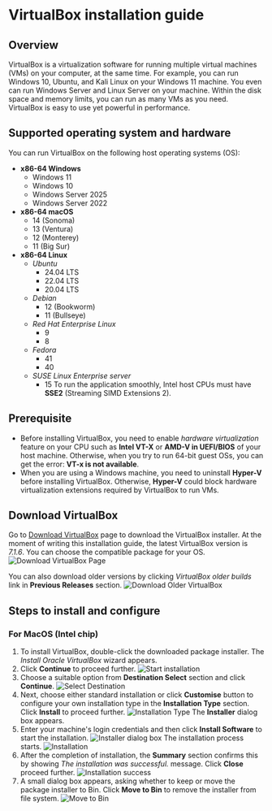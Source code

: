 # VirtualBox installation guide

## Overview

VirtualBox is a virtualization software for running multiple virtual machines (VMs) on your computer, at the same time. For example, you can run Windows 10, Ubuntu, and Kali Linux on your Windows 11 machine. You even can run Windows Server and Linux Server on your machine. Within the disk space and memory limits, you can run as many VMs as you need. VirtualBox is easy to use yet powerful in performance. 

## Supported operating system and hardware

You can run VirtualBox on the following host operating systems (OS):
- __x86-64 Windows__
  - Windows 11
  - Windows 10
  - Windows Server 2025
  - Windows Server 2022
- __x86-64 macOS__
  - 14 (Sonoma)
  - 13 (Ventura)
  - 12 (Monterey)
  - 11 (Big Sur)
- __x86-64 Linux__
  - _Ubuntu_
    - 24.04 LTS
    - 22.04 LTS
    - 20.04 LTS
  - _Debian_
    - 12 (Bookworm)
    - 11 (Bullseye)
  - _Red Hat Enterprise Linux_
    - 9
    - 8
  - _Fedora_
    - 41
    - 40
  - _SUSE Linux Enterprise server_ 
    - 15
To run the application smoothly, Intel host CPUs must have __SSE2__ (Streaming SIMD Extensions 2).

## Prerequisite

* Before installing VirtualBox, you need to enable _hardware virtualization_ feature on your CPU such as __Intel VT-X__ or __AMD-V in UEFI/BIOS__ of your host machine. Otherwise, when you try to run 64-bit guest OSs, you can get the error: __VT-x is not available__. 
* When you are using a Windows machine, you need to uninstall __Hyper-V__ before installing VirtualBox. Otherwise, __Hyper-V__ could block hardware virtualization extensions required by VirtualBox to run VMs.

## Download VirtualBox

Go to [Download VirtualBox](https://www.virtualbox.org/wiki/Downloads) page to download the VirtualBox installer. At the moment of writing this installation guide, the latest VirtualBox version is _7.1.6_. You can choose the compatible package for your OS. 
![Download VirtualBox Page](image.png)  

You can also download older versions by clicking _VirtualBox older builds_ link in __Previous Releases__ section.
![Download Older VirtualBox](image-1.png)

## Steps to install and configure

### For MacOS (Intel chip)

1. To install VirtualBox, double-click the downloaded package installer.
   The _Install Oracle VirtualBox_ wizard appears.
2. Click __Continue__ to proceed further.
   ![Start installation](VirBox-1.png)
3. Choose a suitable option from __Destination Select__ section and click __Continue__. 
   ![Select Destination](VirBox-2-1.png)
4. Next, choose either standard installation or click __Customise__ button to configure your own installation type in the __Installation Type__ section. Click __Install__ to proceed further.
   ![Installation Type](VirBox-3.png)
   The __Installer__ dialog box appears. 
5. Enter your machine's login credentials and then click __Install Software__ to start the installation.
   ![Installer dialog box](VirBox-4.png)
   The installation process starts.
   ![Installation](VirBox-5.png)
6. After the completion of installation, the __Summary__ section confirms this by showing _The installation was successful._ message. Click __Close__ proceed further.
   ![Installation success](VirBox-6.png)
7. A small dialog box appears, asking whether to keep or move the package installer to Bin. Click __Move to Bin__ to remove the installer from file system.
   ![Move to Bin](VirBox-7.png)




